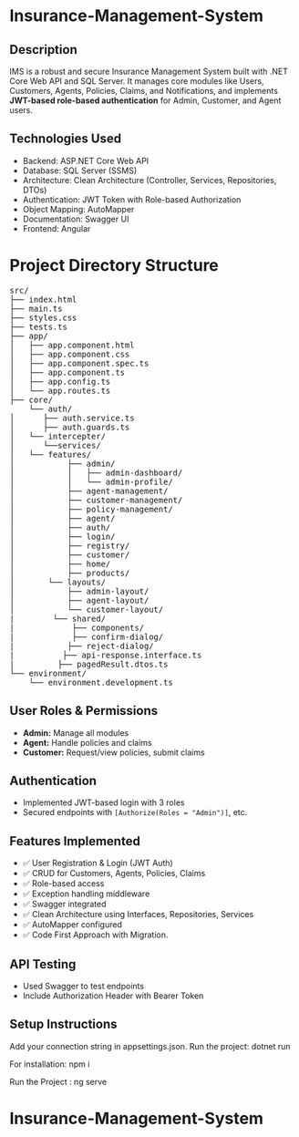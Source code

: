 # Insurance-Management-System

## Description
 
IMS is a robust and secure Insurance Management System built with .NET Core Web API and SQL Server. It manages core modules like Users, Customers, Agents, Policies, Claims, and Notifications, and implements **JWT-based role-based authentication** for Admin, Customer, and Agent users.
 
## Technologies Used
 
- Backend: ASP.NET Core Web API
- Database: SQL Server (SSMS)
- Architecture: Clean Architecture (Controller, Services, Repositories, DTOs)
- Authentication: JWT Token with Role-based Authorization
- Object Mapping: AutoMapper
- Documentation: Swagger UI
- Frontend: Angular
 
# Project Directory Structure

<pre>src/
├── index.html
├── main.ts
├── styles.css
├── tests.ts
├── app/
│   ├── app.component.html
│   ├── app.component.css
│   ├── app.component.spec.ts
│   ├── app.component.ts
│   ├── app.config.ts
│   └── app.routes.ts
├── core/
    └── auth/
│      ├── auth.service.ts
│      ├── auth.guards.ts 
│   └── intercepter/
│      └──services/
│   └── features/
│           ├── admin/
│           │   ├── admin-dashboard/
│           │   └── admin-profile/
│           ├── agent-management/
│           ├── customer-management/
│           ├── policy-management/
│           ├── agent/
│           ├── auth/
│           ├── login/
│           ├── registry/
│           ├── customer/
│           ├── home/
│           ├── products/
│       └── layouts/
│           ├── admin-layout/
│           ├── agent-layout/
│           └── customer-layout/
|        └── shared/
|            ├── components/
|            ├── confirm-dialog/
|           ├── reject-dialog/
|          ├── api-response.interface.ts
|         ├── pagedResult.dtos.ts
└── environment/
    └── environment.development.ts </pre>

 
## User Roles & Permissions
 
- **Admin:** Manage all modules
- **Agent:** Handle policies and claims
- **Customer:** Request/view policies, submit claims
 
## Authentication
 
- Implemented JWT-based login with 3 roles
- Secured endpoints with `[Authorize(Roles = "Admin")]`, etc.
 
## Features Implemented
 
- ✅ User Registration & Login (JWT Auth)
- ✅ CRUD for Customers, Agents, Policies, Claims
- ✅ Role-based access
- ✅ Exception handling middleware
- ✅ Swagger integrated
- ✅ Clean Architecture using Interfaces, Repositories, Services
- ✅ AutoMapper configured
- ✅ Code First Approach with Migration.
 
## API Testing
 
- Used Swagger to test endpoints
- Include Authorization Header with Bearer Token
 
## Setup Instructions

Add your connection string in appsettings.json.
Run the project:
dotnet run

For installation:
npm i

Run the Project :
ng serve

# Insurance-Management-System
